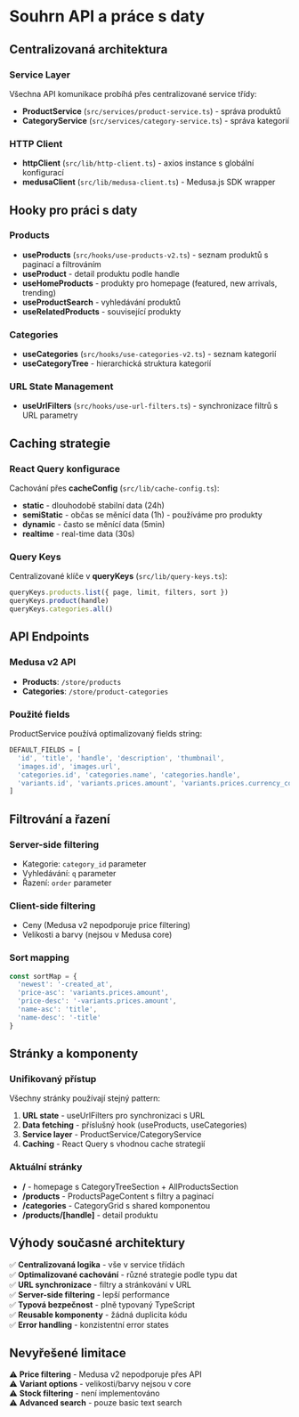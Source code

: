 # Souhrn API a práce s daty

## Centralizovaná architektura

### Service Layer
Všechna API komunikace probíhá přes centralizované service třídy:

- **ProductService** (`src/services/product-service.ts`) - správa produktů
- **CategoryService** (`src/services/category-service.ts`) - správa kategorií

### HTTP Client
- **httpClient** (`src/lib/http-client.ts`) - axios instance s globální konfigurací
- **medusaClient** (`src/lib/medusa-client.ts`) - Medusa.js SDK wrapper

## Hooky pro práci s daty

### Products
- **useProducts** (`src/hooks/use-products-v2.ts`) - seznam produktů s paginací a filtrováním
- **useProduct** - detail produktu podle handle
- **useHomeProducts** - produkty pro homepage (featured, new arrivals, trending)
- **useProductSearch** - vyhledávání produktů
- **useRelatedProducts** - související produkty

### Categories
- **useCategories** (`src/hooks/use-categories-v2.ts`) - seznam kategorií
- **useCategoryTree** - hierarchická struktura kategorií

### URL State Management
- **useUrlFilters** (`src/hooks/use-url-filters.ts`) - synchronizace filtrů s URL parametry

## Caching strategie

### React Query konfigurace
Cachování přes **cacheConfig** (`src/lib/cache-config.ts`):

- **static** - dlouhodobě stabilní data (24h)
- **semiStatic** - občas se měnící data (1h) - používáme pro produkty
- **dynamic** - často se měnící data (5min)
- **realtime** - real-time data (30s)

### Query Keys
Centralizované klíče v **queryKeys** (`src/lib/query-keys.ts`):
```typescript
queryKeys.products.list({ page, limit, filters, sort })
queryKeys.product(handle)
queryKeys.categories.all()
```

## API Endpoints

### Medusa v2 API
- **Products**: `/store/products`
- **Categories**: `/store/product-categories`

### Použité fields
ProductService používá optimalizovaný fields string:
```typescript
DEFAULT_FIELDS = [
  'id', 'title', 'handle', 'description', 'thumbnail',
  'images.id', 'images.url',
  'categories.id', 'categories.name', 'categories.handle',
  'variants.id', 'variants.prices.amount', 'variants.prices.currency_code'
]
```

## Filtrování a řazení

### Server-side filtering
- Kategorie: `category_id` parameter
- Vyhledávání: `q` parameter  
- Řazení: `order` parameter

### Client-side filtering
- Ceny (Medusa v2 nepodporuje price filtering)
- Velikosti a barvy (nejsou v Medusa core)

### Sort mapping
```typescript
const sortMap = {
  'newest': '-created_at',
  'price-asc': 'variants.prices.amount',
  'price-desc': '-variants.prices.amount',
  'name-asc': 'title',
  'name-desc': '-title'
}
```

## Stránky a komponenty

### Unifikovaný přístup
Všechny stránky používají stejný pattern:
1. **URL state** - useUrlFilters pro synchronizaci s URL
2. **Data fetching** - příslušný hook (useProducts, useCategories)
3. **Service layer** - ProductService/CategoryService
4. **Caching** - React Query s vhodnou cache strategií

### Aktuální stránky
- **/** - homepage s CategoryTreeSection + AllProductsSection
- **/products** - ProductsPageContent s filtry a paginací
- **/categories** - CategoryGrid s shared komponentou
- **/products/[handle]** - detail produktu

## Výhody současné architektury

✅ **Centralizovaná logika** - vše v service třídách  
✅ **Optimalizované cachování** - různé strategie podle typu dat  
✅ **URL synchronizace** - filtry a stránkování v URL  
✅ **Server-side filtering** - lepší performance  
✅ **Typová bezpečnost** - plně typovaný TypeScript  
✅ **Reusable komponenty** - žádná duplicita kódu  
✅ **Error handling** - konzistentní error states  

## Nevyřešené limitace

⚠️ **Price filtering** - Medusa v2 nepodporuje přes API  
⚠️ **Variant options** - velikosti/barvy nejsou v core  
⚠️ **Stock filtering** - není implementováno  
⚠️ **Advanced search** - pouze basic text search  